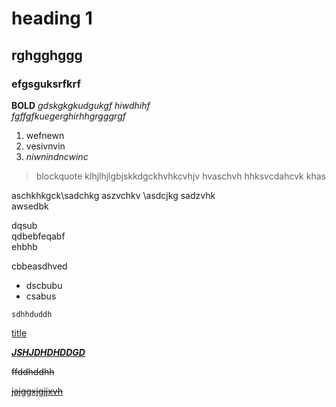 # heading 1  
## rghgghggg
### efgsguksrfkrf

**BOLD**
*gdskgkgkudgukgf*
*hiwdhihf* \
_fgffgfkuegerghirhhgrgggrgf_

1. wefnewn
1. vesivnvin
1. *niwnindncwinc*


> blockquote 
klhjlhjlgbjskkdgckhvhkcvhjv
hvaschvh
hhksvcdahcvk
khas

aschkhkgck\sadchkg
aszvchkv
\asdcjkg
sadzvhk \
awsedbk

dqsub \
qdbebfeqabf\
ehbhb

cbbeasdhved

- dscbubu
- csabus

`sdhhduddh`


[title](https://www.google.com)

<u><i>**JSHJDHDHDDGD**</i></u>

<s>ffddhddhh

<u>jajggxjgjjxvh


</u>

